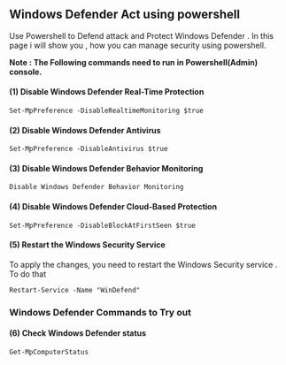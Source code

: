## Windows Defender Act using powershell 

Use Powershell to Defend attack and Protect Windows Defender . In this page i will show you , how you can manage security using powershell. 

**Note : The Following commands need to run in Powershell(Admin) console.**


#### (1) Disable Windows Defender Real-Time Protection
```
Set-MpPreference -DisableRealtimeMonitoring $true
```

#### (2) Disable Windows Defender Antivirus 
```
Set-MpPreference -DisableAntivirus $true
```

#### (3) Disable Windows Defender Behavior Monitoring
```
Disable Windows Defender Behavior Monitoring
```
#### (4) Disable Windows Defender Cloud-Based Protection
```
Set-MpPreference -DisableBlockAtFirstSeen $true
```
#### (5) Restart the Windows Security Service 
To apply the changes, you need to restart the Windows Security service . To do that
```
Restart-Service -Name "WinDefend"
```

### Windows Defender Commands to Try out

#### (6) Check Windows Defender status
```
Get-MpComputerStatus
```
